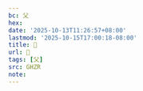 ```yaml
---
bc: 父
hex:
date: '2025-10-13T11:26:57+08:00'
lastmod: '2025-10-15T17:00:18-08:00'
title: 󰔡
url: 󰔡
tags: [父]
src: GHZR
note:
---
```


